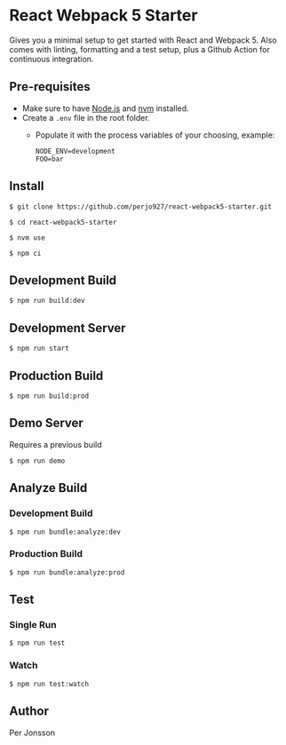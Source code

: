 # React Webpack 5 Starter

Gives you a minimal setup to get started with React and Webpack 5. Also comes with linting, formatting and a test setup, plus a Github Action for continuous integration.

## Pre-requisites

- Make sure to have [Node.js](https://nodejs.org/en/) and [nvm](https://github.com/nvm-sh/nvm) installed.
- Create a `.env` file in the root folder.
    - Populate it with the process variables of your choosing, example:

        ```
        NODE_ENV=development
        FOO=bar
        ```

## Install

`$ git clone https://github.com/perjo927/react-webpack5-starter.git`

`$ cd react-webpack5-starter`

`$ nvm use`

`$ npm ci`

## Development Build

`$ npm run build:dev`

## Development Server

`$ npm run start`

## Production Build

`$ npm run build:prod`

## Demo Server

Requires a previous build

`$ npm run demo`

## Analyze Build

### Development Build

`$ npm run bundle:analyze:dev`

### Production Build

`$ npm run bundle:analyze:prod`

## Test

### Single Run

`$ npm run test`

### Watch

`$ npm run test:watch`

## Author

Per Jonsson
